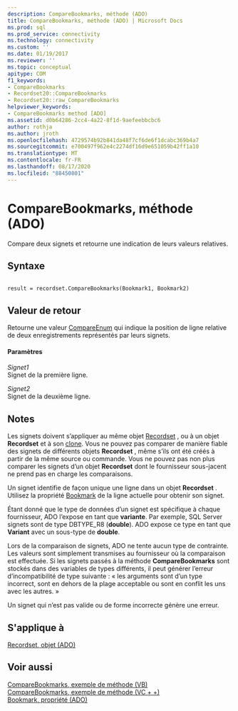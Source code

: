 ```yaml
---
description: CompareBookmarks, méthode (ADO)
title: CompareBookmarks, méthode (ADO) | Microsoft Docs
ms.prod: sql
ms.prod_service: connectivity
ms.technology: connectivity
ms.custom: ''
ms.date: 01/19/2017
ms.reviewer: ''
ms.topic: conceptual
apitype: COM
f1_keywords:
- CompareBookmarks
- Recordset20::CompareBookmarks
- Recordset20::raw_CompareBookmarks
helpviewer_keywords:
- CompareBookmarks method [ADO]
ms.assetid: d0b64286-2cc4-4a22-8f1d-9aefeebbcbc6
author: rothja
ms.author: jroth
ms.openlocfilehash: 4729574b92b841da48f7cf6de6f1dcabc369b4a7
ms.sourcegitcommit: e700497f962e4c2274df16d9e651059b42ff1a10
ms.translationtype: MT
ms.contentlocale: fr-FR
ms.lasthandoff: 08/17/2020
ms.locfileid: "88450801"
---
```

# <a name="comparebookmarks-method-ado"></a>CompareBookmarks, méthode (ADO)
Compare deux signets et retourne une indication de leurs valeurs relatives.  
  
## <a name="syntax"></a>Syntaxe  
  
```  
  
result = recordset.CompareBookmarks(Bookmark1, Bookmark2)  
```  
  
## <a name="return-value"></a>Valeur de retour  
 Retourne une valeur [CompareEnum](../../../ado/reference/ado-api/compareenum.md) qui indique la position de ligne relative de deux enregistrements représentés par leurs signets.  
  
#### <a name="parameters"></a>Paramètres  
 *Signet1*  
 Signet de la première ligne.  
  
 *Signet2*  
 Signet de la deuxième ligne.  
  
## <a name="remarks"></a>Notes  
 Les signets doivent s’appliquer au même objet [Recordset](../../../ado/reference/ado-api/recordset-object-ado.md) , ou à un objet **Recordset** et à son [clone](../../../ado/reference/ado-api/clone-method-ado.md). Vous ne pouvez pas comparer de manière fiable des signets de différents objets **Recordset** , même s’ils ont été créés à partir de la même source ou commande. Vous ne pouvez pas non plus comparer les signets d’un objet **Recordset** dont le fournisseur sous-jacent ne prend pas en charge les comparaisons.  
  
 Un signet identifie de façon unique une ligne dans un objet **Recordset** . Utilisez la propriété [Bookmark](../../../ado/reference/ado-api/bookmark-property-ado.md) de la ligne actuelle pour obtenir son signet.  
  
 Étant donné que le type de données d’un signet est spécifique à chaque fournisseur, ADO l’expose en tant que **variante**. Par exemple, SQL Server signets sont de type DBTYPE_R8 (**double**). ADO expose ce type en tant que **Variant** avec un sous-type de **double**.  
  
 Lors de la comparaison de signets, ADO ne tente aucun type de contrainte. Les valeurs sont simplement transmises au fournisseur où la comparaison est effectuée. Si les signets passés à la méthode **CompareBookmarks** sont stockés dans des variables de types différents, il peut générer l’erreur d’incompatibilité de type suivante : « les arguments sont d’un type incorrect, sont en dehors de la plage acceptable ou sont en conflit les uns avec les autres. »  
  
 Un signet qui n’est pas valide ou de forme incorrecte génère une erreur.  
  
## <a name="applies-to"></a>S'applique à  
 [Recordset, objet (ADO)](../../../ado/reference/ado-api/recordset-object-ado.md)  
  
## <a name="see-also"></a>Voir aussi  
 [CompareBookmarks, exemple de méthode (VB)](../../../ado/reference/ado-api/comparebookmarks-method-example-vb.md)   
 [CompareBookmarks, exemple de méthode (VC + +)](../../../ado/reference/ado-api/comparebookmarks-method-example-vc.md)   
 [Bookmark, propriété (ADO)](../../../ado/reference/ado-api/bookmark-property-ado.md)
